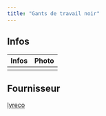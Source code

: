 ```yaml
---
title: "Gants de travail noir"
---
```


## Infos
| Infos | Photo |
|---|---|
|||

## Fournisseur
[lyreco](notes/utilisateurs/fournisseurs/lyreco.md)

